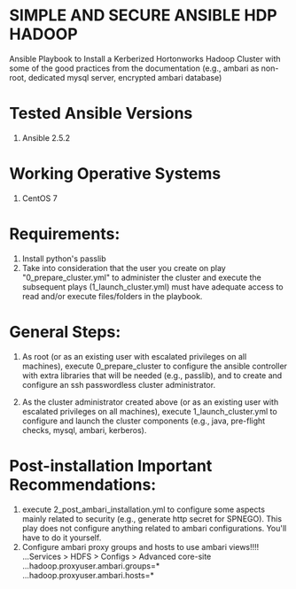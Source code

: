 # SIMPLE AND SECURE ANSIBLE HDP HADOOP
Ansible Playbook to Install a Kerberized Hortonworks Hadoop Cluster with some of the good practices from the documentation (e.g., ambari as non-root, dedicated mysql server, encrypted ambari database)

# Tested Ansible Versions
1) Ansible 2.5.2

# Working Operative Systems
1) CentOS 7

# Requirements:

1) Install python's passlib
2) Take into consideration that the user you create on play "0_prepare_cluster.yml" to administer the cluster and execute the subsequent plays (1_launch_cluster.yml) must have adequate access to read and/or execute files/folders in the playbook.

# General Steps:

1) As root (or as an existing user with escalated privileges on all machines), execute 0_prepare_cluster to configure the ansible controller with extra libraries that will be needed (e.g., passlib), and to create and configure an ssh passwordless cluster administrator.

2) As the cluster administrator created above (or as an existing user with escalated privileges on all machines), execute 1_launch_cluster.yml to configure and launch the cluster components (e.g., java, pre-flight checks, mysql, ambari, kerberos).

# Post-installation Important Recommendations:

1) execute 2_post_ambari_installation.yml to configure some aspects mainly related to security (e.g., generate http secret for SPNEGO). This play does not configure anything related to ambari configurations. You'll have to do it yourself.
2) Configure ambari proxy groups and hosts to use ambari views!!!!
...Services > HDFS > Configs > Advanced core-site
...hadoop.proxyuser.ambari.groups=*
...hadoop.proxyuser.ambari.hosts=*

